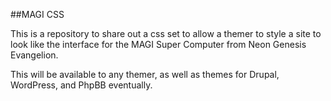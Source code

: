 ##MAGI CSS

This is a repository to share out a css set to allow a themer to style a site to look like the interface for the MAGI Super Computer from Neon Genesis Evangelion.

This will be available to any themer, as well as themes for Drupal, WordPress, and PhpBB eventually.
